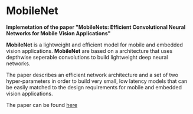 # MobileNet
**Implemetation of the paper "MobileNets: Efficient Convolutional Neural Networks for Mobile Vision Applications"**

**MobileNet** is a lightweight and efficient model for mobile and embedded vision applications. **MobileNet** are based on a architecture that uses depthwise seperable convolutions to build lightweight deep neural networks. 

The paper describes an efficient network architecture
and a set of two hyper-parameters in order to build very
small, low latency models that can be easily matched to the
design requirements for mobile and embedded vision applications. 

The paper can be found [here](https://arxiv.org/abs/1704.04861)